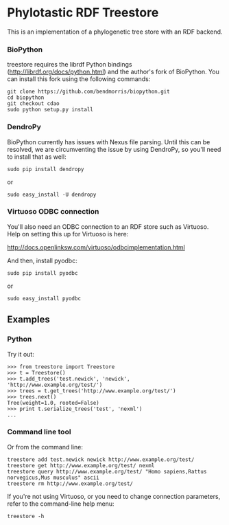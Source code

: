 Phylotastic RDF Treestore
=========================

This is an implementation of a phylogenetic tree store with an RDF backend.

### BioPython

treestore requires the librdf Python bindings (http://librdf.org/docs/python.html)
and the author's fork of BioPython. You can install this fork using the following 
commands:

    git clone https://github.com/bendmorris/biopython.git
    cd biopython
    git checkout cdao
    sudo python setup.py install

### DendroPy

BioPython currently has issues with Nexus file parsing. Until this can be resolved,
we are circumventing the issue by using DendroPy, so you'll need to install that 
as well:

    sudo pip install dendropy

or

    sudo easy_install -U dendropy

### Virtuoso ODBC connection

You'll also need an ODBC connection to an RDF store such as Virtuoso. 
Help on setting this up for Virtuoso is here: 

http://docs.openlinksw.com/virtuoso/odbcimplementation.html

And then, install pyodbc:

    sudo pip install pyodbc

or

    sudo easy_install pyodbc

Examples
--------

### Python

Try it out:

    >>> from treestore import Treestore
    >>> t = Treestore()
    >>> t.add_trees('test.newick', 'newick', 'http://www.example.org/test/')
    >>> trees = t.get_trees('http://www.example.org/test/')
    >>> trees.next()
    Tree(weight=1.0, rooted=False)
    >>> print t.serialize_trees('test', 'nexml')
    ...

### Command line tool
    
Or from the command line:

    treestore add test.newick newick http://www.example.org/test/
    treestore get http://www.example.org/test/ nexml
    treestore query http://www.example.org/test/ "Homo sapiens,Rattus norvegicus,Mus musculus" ascii
    treestore rm http://www.example.org/test/

If you're not using Virtuoso, or you need to change connection parameters,
refer to the command-line help menu:

    treestore -h
